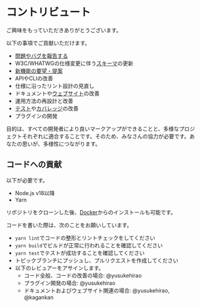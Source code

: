 # コントリビュート

ご興味をもっていただきありがとうございます。

以下の事項でご貢献いただけます。

- [問題やバグを報告する](https://github.com/markuplint/markuplint/issues)
- W3C/WHATWGの仕様変更に伴う[スキーマ](https://github.com/markuplint/markuplint/tree/main/packages/%40markuplint/html-spec/src)の更新
- [新機能の要望・提案](https://github.com/markuplint/markuplint/issues/new?assignees=%40YusukeHirao&labels=Features%3A+Proposal&template=feature.md&title=Supporting+for)
- APIやCLIの改善
- 仕様に沿ったリント設計の見直し
- ドキュメントや[ウェブサイト](https://markuplint.dev/)の改善
- 運用方法の再設計と改善
- [テスト](https://github.com/markuplint/markuplint/actions?query=workflow%3ATest)や[カバレッジ](https://coveralls.io/github/markuplint/markuplint?branch=main)の改善
- プラグインの開発

目的は、すべての開発者により良いマークアップができることと、多様なプロジェクトそれぞれに適合することです。そのため、みなさんの協力が必要です。あなたの思いが、多様性につながります。

## コードへの貢献

以下が必要です。

- Node.js v18以降
- Yarn

リポジトリをクローンした後、[Docker](https://github.com/markuplint/markuplint/blob/main/Dockerfile)からのインストールも可能です。

コードを書いた際は、次のことをお願いしています。

- `yarn lint`でコードの整形とリントチェックをしてください
- `yarn build`でビルドが正常に行われることを確認してください
- `yarn test`でテストが成功することを確認してください
- トピックブランチにプッシュし、プルリクエストを作成してください
- 以下のレビュアーをアサインします。
  - コード全般、コードの改善の場合: @yusukehirao
  - プラグイン開発の場合: @yusukehirao
  - ドキュメントおよびウェブサイト関連の場合: @yusukehirao, @kagankan
